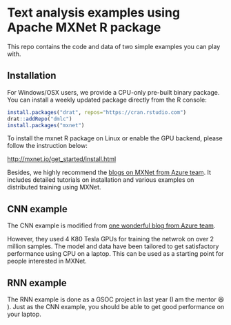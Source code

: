 # Text analysis examples using Apache MXNet R package

This repo contains the code and data of two simple examples you can play with.

## Installation

For Windows/OSX users, we provide a CPU-only pre-built binary package. You can install a weekly updated package directly from the R console:

```r
install.packages("drat", repos="https://cran.rstudio.com")
drat::addRepo("dmlc")
install.packages("mxnet")
```

To install the mxnet R package on Linux or enable the GPU backend, please follow the instruction below:

http://mxnet.io/get_started/install.html

Besides, we highly recommend the [blogs on MXNet from Azure team](https://blogs.technet.microsoft.com/machinelearning/tag/mxnet/). It includes detailed tutorials on installation and various examples on distributed training using MXNet.

## CNN example

The CNN example is modified from [one wonderful blog from Azure team](https://blogs.technet.microsoft.com/machinelearning/2017/02/13/cloud-scale-text-classification-with-convolutional-neural-networks-on-microsoft-azure/).

However, they used 4 K80 Tesla GPUs for training the netwrok on over 2 million samples. The model and data have been tailored to get satisfactory performance using CPU on a laptop. This can be used as a starting point for people interested in MXNet.

## RNN example

The RNN example is done as a GSOC project in last year (I am the mentor :laughing: ). Just as the CNN example, you should be able to get good performance on your laptop.
